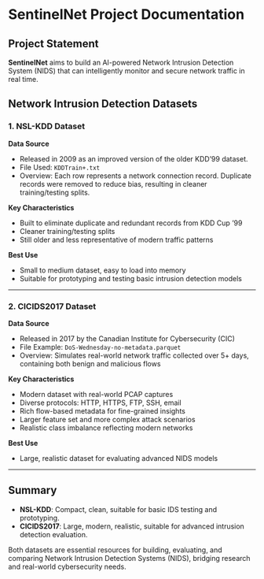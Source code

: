 # SentinelNet Project Documentation

## Project Statement

**SentinelNet** aims to build an AI-powered Network Intrusion Detection System (NIDS) that can intelligently monitor and secure network traffic in real time.  
## Network Intrusion Detection Datasets

### 1. NSL-KDD Dataset

**Data Source**  
- Released in 2009 as an improved version of the older KDD’99 dataset.  
- File Used: `KDDTrain+.txt`  
- Overview: Each row represents a network connection record. Duplicate records were removed to reduce bias, resulting in cleaner training/testing splits.

**Key Characteristics**  
- Built to eliminate duplicate and redundant records from KDD Cup ’99  
- Cleaner training/testing splits  
- Still older and less representative of modern traffic patterns  


**Best Use**  
- Small to medium dataset, easy to load into memory  
- Suitable for prototyping and testing basic intrusion detection models  

-----------------------------------------------------------------------------------------------
### 2. CICIDS2017 Dataset

**Data Source**  
- Released in 2017 by the Canadian Institute for Cybersecurity (CIC)  
- File Example: `DoS-Wednesday-no-metadata.parquet`  
- Overview: Simulates real-world network traffic collected over 5+ days, containing both benign and malicious flows



**Key Characteristics**  
- Modern dataset with real-world PCAP captures  
- Diverse protocols: HTTP, HTTPS, FTP, SSH, email  
- Rich flow-based metadata for fine-grained insights  
- Larger feature set and more complex attack scenarios  
- Realistic class imbalance reflecting modern networks  

**Best Use**  
- Large, realistic dataset for evaluating advanced NIDS models  
---------------------------------------------------------------------------------------------
## Summary

- **NSL-KDD**: Compact, clean, suitable for basic IDS testing and prototyping.  
- **CICIDS2017**: Large, modern, realistic, suitable for advanced intrusion detection evaluation.  

Both datasets are essential resources for building, evaluating, and comparing Network Intrusion Detection Systems (NIDS), bridging research and real-world cybersecurity needs.
